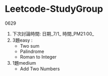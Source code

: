 # Leetcode-StudyGroup

0629

1. 下次討論時間: 日期_7/1_  時間_PM21:00_
2. 3題easy : 
     - Two sum 
     - Palindrome 
     - Roman to Integer
3. 1題medium
     - Add Two Numbers